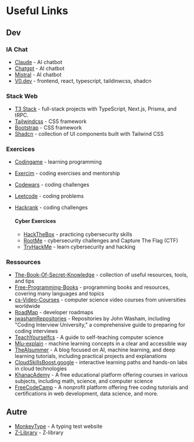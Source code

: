 # Useful Links

## Dev

### IA Chat
- [Claude](https://claude.ai/new) - AI chatbot
- [Chatgpt](https://chatgpt.com) - AI chatbot
- [Mistral](https://mistral.ai) - AI chatbot
- [V0.dev](https://v0.dev/chat) - frontend, react, typescript, taildinwcss, shadcn


### Stack Web
- [T3 Stack](https://create.t3.gg) - full-stack projects with TypeScript, Next.js, Prisma, and tRPC.
- [Tailwindcss](https://tailwindcss.com) - CSS framework
- [Bootstrap](https://getbootstrap.com) - CSS framework
- [Shadcn](https://ui.shadcn.com) - collection of UI components built with Tailwind CSS

### Exercices
- [Codingame](https://www.codingame.com/home) - learning programming 
- [Exercim](https://exercism.org/) - coding exercises and mentorship
- [Codewars](https://www.codewars.com/) - coding challenges
- [Leetcode](https://leetcode.com/) - coding problems
- [Hackrank](https://www.hackerrank.com/) - coding challenges

  #### Cyber Exercices
  - [HackTheBox](https://www.hackthebox.com) - practicing cybersecurity skills
  - [RootMe](https://www.root-me.org) - cybersecurity challenges and Capture The Flag (CTF)
  - [TryHackMe](https://tryhackme.com) - learn cybersecurity and hacking

### Ressources
- [The-Book-Of-Secret-Knowledge](https://github.com/trimstray/the-book-of-secret-knowledge) - collection of useful resources, tools, and tips
- [Free-Programming-Books](https://github.com/EbookFoundation/free-programming-books) - programming books and resources, covering many languages and topics
- [cs-Video-Courses](https://github.com/Developer-Y/cs-video-courses) - computer science video courses from universities worldwide
- [RoadMap](https://roadmap.sh/) - developer roadmaps
- [jwashamRepositories](https://github.com/jwasham?tab=repositories) - Repositories by John Washam, including "Coding Interview University," a comprehensive guide to preparing for coding interviews
- [TeachYourselfcs](https://teachyourselfcs.com/) - A guide to self-teaching computer science
- [Mlu-explain](https://mlu-explain.github.io) - machine learning concepts in a clear and accessible way
- [TheAIsummer](https://theaisummer.com) - A blog focused on AI, machine learning, and deep learning tutorials, including practical projects and explanations
- [CloudSkillsBoost.google](https://www.cloudskillsboost.google/paths) - interactive learning paths and hands-on labs in cloud technologies
- [KhanacAdemy](https://www.khanacademy.org) - A free educational platform offering courses in various subjects, including math, science, and computer science
- [FreeCodeCamp](https://www.freecodecamp.org/) - A nonprofit platform offering free coding tutorials and certifications in web development, data science, and more.

## Autre
- [MonkeyType](https://monkeytype.com) - A typing test website
- [Z-Library](https://singlelogin.re) - Z-library
